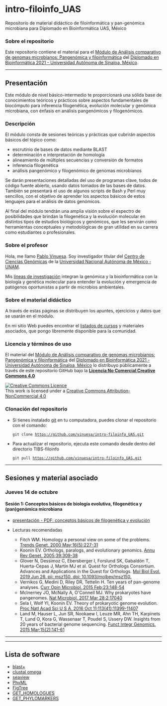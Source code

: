 <!--# <img src="docs/pics/NNB-TIB-Logo.png" alt="TIB2019" width="115" height="115" align="middle"> <b>TIB2019-T3</b> 

<img src="docs/pics/TIB19-T3_foto_de_grupo1.png" alt="TIB2019-T3 foto de grupo" width="400" height="300" align="middle"> -->

# intro-filoinfo_UAS
Repositorio de material didáctico de filoinformática y pan-genómica microbiana para Diplomado en Bioinformática UAS, México

### Sobre el repositorio
Este repositorio contiene el material para el [M&oacute;dulo de An&aacute;lisis comparativo de genomas microbianos: Pangen&oacute;mica y filoinform&aacute;tica](https://github.com/vinuesa/intro-filoinfo_UAS) del [Diplomado en Bioinformática 2021 - Universidad Autónoma de Sinaloa, México](http://econtinua.uas.edu.mx/diplomados/2510-2700-18_001.htm).

***
 
## Presentaci&oacute;n
Este módulo de nivel básico-intermedio te proporcionará una sólida base de conocimientos teóricos y prácticos sobre aspectos fundamentales de biocómputo para inferencia filogenética, evolución molecular y genómica microbiana, con énfasis en análisis pangenómicos y filogenómicos.

### Descripción
El módulo consta de sesiones teóricas y prácticas que cubrirán aspectos básicos del tópico como:

- escrutinio de bases de datos mediante BLAST
- determinación e interpretación de homología
- alineamiento de múltiples secuencias y conversión de formatos 
- inferencia filogenética
- análisis pangenómico y filogenómico de genomas microbianos

Se darán presentaciones detalladas del uso de programas clave, todos de código fuente abierto, usando datos tomados de las bases de datos. También se presentará el uso de algunos scripts de Bash y Perl muy sencillos, con el objetivo de aprender los aspectos básicos de estos lenguajes para el análisis de datos genómicos.

Al final del módulo tendrán una amplia visión sobre el espectro de posibilidades que brindan la filogenética y la evolución molecular en distintos tipos de estudios biológicos y genómicos, que les servirán como herramientas conceptuales y metodológicas de gran utilidad en su carrera como estudiantes o profesionales.

### Sobre el profesor
Hola, me llamo [Pablo Vinuesa](https://www.ccg.unam.mx/~vinuesa/). Soy investigador titular del 
[Centro de Ciencias Gen&oacute;micas](http://www.ccg.unam.mx) de la 
[Universidad Nacional Aut&oacute;noma de M&eacute;xico - UNAM](http://www.unam.mx/).

Mis [l&iacute;neas de investigaci&oacute;n](http://www.ccg.unam.mx/~vinuesa/research.html) 
integran la gen&oacute;mica y la bioinform&aacute;tica con la biolog&iacute;a y gen&eacute;tica molecular para entender 
la evoluci&oacute;n y emergencia de pat&oacute;genos oportunistas a partir de microbios ambientales.

### Sobre el material did&aacute;ctico
A trav&eacute;s de estas p&aacute;ginas se distribuyen los apuntes, ejercicios y datos que se usar&aacute;n en el módulo.

En mi sitio Web puedes encontrar el [listados de cursos](http://www.ccg.unam.mx/~vinuesa/cursos.html) y materiales asociados, que pongo libremente disponible para la comunidad.

### Licencia y términos de uso
El material del [M&oacute;dulo de An&aacute;lisis comparativo de genomas microbianos: Pangen&oacute;mica y filoinform&aacute;tica](https://github.com/vinuesa/intro-filoinfo_UAS) del [Diplomado en Bioinformática 2021 - Universidad Autónoma de Sinaloa, México](http://econtinua.uas.edu.mx/diplomados/2510-2700-18_001.htm) lo distribuyo p&uacute;blicamente a trav&eacute;s de este repositorio GitHub bajo la [**Licencia No Comercial Creative Commons 4.0**](https://creativecommons.org/licenses/by-nc/4.0/) 

<a rel="license" href="http://creativecommons.org/licenses/by-nc/4.0/"><img alt="Creative Commons Licence" style="border-width:0" src="https://i.creativecommons.org/l/by-nc/4.0/88x31.png" /></a><br />This work is licensed under a <a rel="license" href="http://creativecommons.org/licenses/by-nc/4.0/">Creative Commons Attribution-NonCommercial 4.0</a>


### Clonaci&oacute;n del repositorio
- Si tienes instalado [git](https://git-scm.com/) en tu computadora, puedes clonar el repositorio con el comando:

   <code>git clone https://github.com/vinuesa/intro-filoinfo_UAS.git</code>

- Para actualizar el repositorio, ejecuta este comando desde dentro del directorio TIBS-filoinfo
  
   <code>git pull https://github.com/vinuesa/intro-filoinfo_UAS.git</code>


***

## <b>Sesiones y material asociado</b>

### Jueves 14 de octubre

#### <b>Sesión 1: Conceptos básicos de biología evolutiva, filogenética y (pan)genómica microbiana</b>
<!-- - [presentaci&oacute;n - PDF: conceptos básicos de filogenética y evolución](https://github.com/vinuesa/TIB-filoinfo/tree/master/docs/sesion2_conceptos_basicos/sesion2_conceptos_basicos_filogenetica_y_evol.pdf) -->
- [presentaci&oacute;n - PDF: conceptos básicos de filogenética y evolución](https://github.com/vinuesa/intro-filoinfo_UAS/blob/main/docs/tema1_conceptos_basicos_filo_y_evol/tema1_conceptos_basicos_filogenetica_y_evol.pdf)

- Lecturas recomendadas
  - Fitch WM. Homology a personal view on some of the problems. [Trends Genet. 2000 May;16(5):227-31](https://www.ncbi.nlm.nih.gov/pubmed/10782117)
  - Koonin EV. Orthologs, paralogs, and evolutionary genomics. [Annu Rev Genet. 2005;39:309-38](https://www.ncbi.nlm.nih.gov/pubmed/16285863)
  - Glover N, Dessimoz C, Ebersberger I, Forslund SK, Gabaldón T, Huerta-Cepas J, Martin MJ et al. Quest for Orthologs Consortium. Advances and Applications in the Quest for Orthologs. [Mol Biol Evol. 2019 Jun 26. pii: msz150. doi: 10.1093/molbev/msz150.](https://www.ncbi.nlm.nih.gov/pubmed/31241141)
  - Vernikos G, Medini D, Riley DR, Tettelin H. Ten years of pan-genome analyses. [Curr Opin Microbiol. 2015 Feb;23:148-54](https://www.ncbi.nlm.nih.gov/pubmed/25483351)
  - McInerney JO, McNally A, O'Connell MJ. Why prokaryotes have pangenomes. [Nat Microbiol. 2017 Mar 28;2:17040](https://www.ncbi.nlm.nih.gov/pubmed/28350002)
  - Sela I, Wolf YI, Koonin EV. Theory of prokaryotic genome evolution. [Proc Natl Acad Sci U S A. 2016 Oct 11;113(41):11399-11407](https://www.ncbi.nlm.nih.gov/pubmed/27702904)
  - Land M, Hauser L, Jun SR, Nookaew I, Leuze MR, Ahn TH, Karpinets T, Lund O, Kora G, Wassenaar T, Poudel S, Ussery DW. Insights from 20 years of bacterial genome sequencing. [Funct Integr Genomics. 2015 Mar;15(2):141-61](https://www.ncbi.nlm.nih.gov/pubmed/25722247)

***

<!-- 

### Martes 30 de Julio

#### <b>Sesión 3: Búsqueda de homólogos usando BLAST desde la línea de comandos (teoría y prácticas)</b>
- [presentación - PDF](https://github.com/vinuesa/TIB-filoinfo/tree/master/docs/sesion3_BLAST/Tema3_BLAST_OVERVIEW.pdf)
- práctica
  - [comandos, txt](https://github.com/vinuesa/TIB-filoinfo/tree/master/docs/sesion3_BLAST/data/runing_and_parsing_BLAST_from_the_cmd_line.commands)
  - [16S_4blastN.tgz](https://github.com/vinuesa/TIB-filoinfo/tree/master/docs/sesion3_BLAST/data/16S_4blastN.tgz)
  - [gene_discovery_and_annotation_using_blastx.tgz](https://github.com/vinuesa/TIB-filoinfo/tree/master/docs/sesion3_BLAST/data/gene_discovery_and_annotation_using_blastx.tgz)
  - [split_fasta.pl](https://github.com/vinuesa/TIB-filoinfo/tree/master/docs/bin/split_fasta.pl)
  - [blast-imager.pl](https://github.com/vinuesa/TIB-filoinfo/tree/master/docs/bin/blast-imager.pl)
- Lecturas recomendadas
  - Camacho C, Coulouris G, Avagyan V, Ma N, Papadopoulos J, Bealer K, Madden TL. [BLAST+: architecture and applications. BMC Bioinformatics. 2009 Dec 15;10:421](https://www.ncbi.nlm.nih.gov/pubmed/20003500)
  - Hu G, Kurgan L. Sequence Similarity Searching. [Curr Protoc Protein Sci. 2019 Feb;95(1):e71. doi: 10.1002/cpps.71](https://www.ncbi.nlm.nih.gov/pubmed/30102464)

#### <b>Sesión 4: Alineamientos múltiples (teoría y prácticas)</b>
- [presentación - PDF](https://github.com/vinuesa/TIB-filoinfo/tree/master/docs/sesion4_alineamientos/Tema4_alineamientos_multiples.pdf)
- práctica
  - [comandos, txt](https://github.com/vinuesa/TIB-filoinfo/tree/master/docs/sesion4_alineamientos/practicas_aln_multiples_clustal.cmds)
  - [sequences, tgz](https://github.com/vinuesa/TIB-filoinfo/tree/master/docs/sesion4_alineamientos/sequences_for_alingment.tgz)
  - [align_seqs_with_clustal_or_muscle.sh](https://github.com/vinuesa/TIB-filoinfo/tree/master/docs/bin/align_seqs_with_clustal_or_muscle.sh)
  - [convert_alnFormats_using_clustalw.sh](https://github.com/vinuesa/TIB-filoinfo/tree/master/docs/bin/convert_alnFormats_using_clustalw.sh)
  - [convert_aln_format_batch_bp.pl](https://github.com/vinuesa/TIB-filoinfo/tree/master/docs/bin/convert_aln_format_batch_bp.pl)
  - [translate_fastas.pl](https://github.com/vinuesa/TIB-filoinfo/tree/master/docs/bin/translate_fastas.pl)
  - [prot2cdnAlns.pl](https://github.com/vinuesa/TIB-filoinfo/tree/master/docs/bin/prot2cdnAlns.pl)
- Lecturas recomendadas
  - Simossis V, Kleinjung J, Heringa J. An overview of multiple sequence alignment. [Curr Protoc Bioinformatics. 2003 Nov;Chapter 3:Unit 3.7](https://www.ncbi.nlm.nih.gov/pubmed/18428699)
  - Sievers F, Wilm A, Dineen D, Gibson TJ, Karplus K, Li W, Lopez R, McWilliam H, Remmert M, Söding J, Thompson JD, Higgins DG. Fast, scalable generation of high-quality protein multiple sequence alignments using Clustal Omega. [Mol Syst Biol. 2011 Oct 11;7:539](https://www.ncbi.nlm.nih.gov/pubmed/21988835)
  - Sievers F, Higgins DG. Clustal Omega for making accurate alignments of many protein sequences. [Protein Sci. 2018 Jan;27(1):135-145](https://www.ncbi.nlm.nih.gov/pubmed/28884485)


***

### Miércoles 31 de Julio

#### <b>Sesión 5: Introducción a los métodos filogenéticos, modelos de sustitución y algoritmos de búsqueda de árboles</b>
- [presentación - PDF](https://github.com/vinuesa/TIB-filoinfo/tree/master/docs/sesion5_metodos_filogeneticos_y_modelos/Tema5_metodos_filogeneticos_y_modelos.pdf)
- Lecturas recomendadas
  - Yang Z, Rannala B. Molecular phylogenetics: principles and practice. [Nat Rev Genet. 2012 Mar 28;13(5):303-14](https://www.ncbi.nlm.nih.gov/pubmed/22456349)

#### <b>Sesión 6: Selección de modelos e inferencia de filogenias bajo máxima verosimilitud (teoría y práctica)</b>
- [presentación - PDF](https://github.com/vinuesa/TIB-filoinfo/tree/master/docs/sesion6_maxima_verosimilitud/Tema6_maxima_verosimilitud_y_seleccion_de_models.pdf)
- práctica
  - [tutorial phyml, comandos - html](https://vinuesa.github.io/TIB-filoinfo/sesion6_maxima_verosimilitud/)
  - [tutorial phyml (secuencias), tgz](https://github.com/vinuesa/TIB-filoinfo/tree/master/docs/sesion6_maxima_verosimilitud/phyml_tutorial_data.tgz)
  - [tutorial jmodeltest (presentación) - pdf](https://github.com/vinuesa/TIB-filoinfo/tree/master/docs/sesion6_maxima_verosimilitud/jmodeltest_tutorial.pdf)
  - [tutorial jmodeltest (comandos y secuencias), tgz](https://github.com/vinuesa/TIB-filoinfo/tree/master/docs/sesion6_maxima_verosimilitud/jmodeltest_tutorial.tgz)
- Lecturas recomendadas
  - Lefort V, Longueville JE, Gascuel O. SMS: Smart Model Selection in PhyML. [Mol Biol Evol. 2017 Sep 1;34(9):2422-2424](https://www.ncbi.nlm.nih.gov/pubmed/28472384)
  - Criscuolo A. morePhyML: improving the phylogenetic tree space exploration with PhyML 3. Mol [Phylogenet Evol. 2011 Dec;61(3):944-8](https://www.ncbi.nlm.nih.gov/pubmed/21925283)
  - Guindon S, Dufayard JF, Lefort V, Anisimova M, Hordijk W, Gascuel O. New algorithms and methods to estimate maximum-likelihood phylogenies: assessing the performance of PhyML 3.0. [Syst Biol. 2010 May;59(3):307-21](https://www.ncbi.nlm.nih.gov/pubmed/20525638)


#### <b>Inferencia bayesiana de filogenias (teoría y práctica)</b>
- Lecturas recomendadas
  - Nascimento FF, Reis MD, Yang Z. A biologist's guide to Bayesian phylogenetic analysis. [Nat Ecol Evol. 2017 Oct;1(10):1446-1454](https://www.ncbi.nlm.nih.gov/pubmed/28983516)



***

### Jueves 1 de Agosto
#### <b>Cómputo de familias de genes homólogos con datos genómicos usando GET_HOMOLOGUES(teoría)</b>
- [presentación - PDF](https://github.com/vinuesa/TIB-filoinfo/tree/master/docs/sesion7_pangenomica_GET_HOMOLOGUES/pangenomica_microbiana_y_GET_HOMOLOGUES_TIB19.pdf)
- [Análisis pangenómico con GET_HOMOLOGUES (código) - txt](https://github.com/vinuesa/TIB-filoinfo/tree/master/docs/sesion7_pangenomica_GET_HOMOLOGUES/data/code4_GET_HOMOLOGUES_TIB19-T3.txt)
- [Análisis pangenómico con GET_HOMOLOGUES (secuencias) - tgz](https://github.com/vinuesa/TIB-filoinfo/tree/master/docs/sesion7_pangenomica_GET_HOMOLOGUES/data/pIncAC.tgz)

- Lecturas recomendadas
  - Medini D, Donati C, Tettelin H, Masignani V, Rappuoli R. The microbial pan-genome. [Curr Opin Genet Dev. 2005 Dec;15(6):589-94](https://www.ncbi.nlm.nih.gov/pubmed/16185861)
  - Contreras-Moreira B, Vinuesa P. GET_HOMOLOGUES, a versatile software package for scalable and robust microbial pangenome analysis. [Appl Environ Microbiol. 2013 Dec;79(24):7696-701](https://www.ncbi.nlm.nih.gov/pubmed/24096415)
  - Vinuesa P, Contreras-Moreira B. Robust identification of orthologues and paralogues for microbial pan-genomics using GET_HOMOLOGUES: a case study of pIncA/C plasmids. [Methods Mol Biol. 2015;1231:203-32](https://www.ncbi.nlm.nih.gov/pubmed/25343868)
  - Freschi L, Vincent AT, Jeukens J, Emond-Rheault JG, Kukavica-Ibrulj I, Dupont MJ, Charette SJ, Boyle B, Levesque RC. The Pseudomonas aeruginosa Pan-Genome Provides New Insights on Its Population Structure, Horizontal Gene Transfer, and Pathogenicity. [Genome Biol Evol. 2019 Jan 1;11(1):109-120](https://www.ncbi.nlm.nih.gov/pubmed/30496396)

***

### Viernes 2 de Agosto
#### <b>Estrategias para la estima de filogenias genómicas</b>
- [presentación - PDF](https://github.com/vinuesa/TIB-filoinfo/tree/master/docs/sesion8_filogenomica_GET_PHYLOMARKERS/get_phylomarkers_overview_TIB2019-T3.pdf)
- [tutorial - html](https://github.com/vinuesa/get_phylomarkers/blob/master/docs/GET_PHYLOMARKERS_manual.md#get_phylomarkers-tutorial)
#### <b>Estima de filogenias genómicas con GET_PHYLOMARKERS (prácticas)</b>
- Lecturas recomendadas
  - Vinuesa P, Ochoa-Sánchez LE, Contreras-Moreira B. GET_PHYLOMARKERS, a Software Package to Select Optimal Orthologous Clusters for Phylogenomics and Inferring Pan-Genome Phylogenies, Used for a Critical Geno-Taxonomic Revision of the Genus Stenotrophomonas. [Front Microbiol. 2018 May 1;9:771](https://www.frontiersin.org/articles/10.3389/fmicb.2018.00771/full)


#### <b>Pangenómica y evolución de patógenos oportunistas multidrogo-resistentes (seminario integrativo de investigación)</b>

-->


***

## Lista de software
- [blast+](https://blast.ncbi.nlm.nih.gov/Blast.cgi?PAGE_TYPE=BlastDocs&DOC_TYPE=Download)
- [clustal omega](http://www.clustal.org/omega/)
- [seaview](http://doua.prabi.fr/software/seaview)
- [PhyML](https://github.com/stephaneguindon/phyml)
- [FigTree](https://github.com/rambaut/figtree/releases/tag/v1.4.4)
- [GET_HOMOLOGUES](https://github.com/eead-csic-compbio/get_homologues/releases)
- [GET_PHYLOMARKERS](https://github.com/vinuesa/get_phylomarkers)




